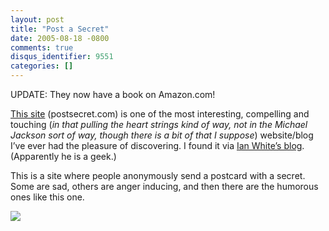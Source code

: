 ```yaml
---
layout: post
title: "Post a Secret"
date: 2005-08-18 -0800
comments: true
disqus_identifier: 9551
categories: []
---
```

UPDATE: They now have a book on Amazon.com!

[This site](http://postsecret.blogspot.com/) (postsecret.com) is one of
the most interesting, compelling and touching (*in that pulling the
heart strings kind of way, not in the Michael Jackson sort of way,
though there is a bit of that I suppose*) website/blog I’ve ever had the
pleasure of discovering. I found it via [Ian White’s
blog](http://ianwhite.is-a-geek.net/ "Ian White's blog"). (Apparently he
is a geek.)

This is a site where people anonymously send a postcard with a secret.
Some are sad, others are anger inducing, and then there are the humorous
ones like this one.

![](http://haacked.com/images/SecretTicket.jpg)

